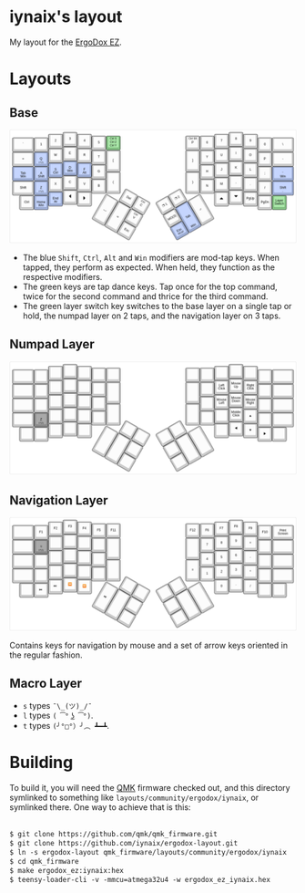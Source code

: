 # iynaix's layout

My layout for the [ErgoDox EZ][ez].

[ez]: https://ergodox-ez.com/

# Layouts

## Base

[![Base layer](./images/base.png)](http://www.keyboard-layout-editor.com/#/gists/121345505ed2f8dfb2f0733407c08076)

-   The blue `Shift`, `Ctrl`, `Alt` and `Win` modifiers are mod-tap keys. When tapped, they perform as expected. When held, they function as the respective modifiers.
-   The green keys are tap dance keys. Tap once for the top command, twice for the second command and thrice for the third command.
-   The green layer switch key switches to the base layer on a single tap or hold, the numpad layer on 2 taps, and the navigation layer on 3 taps.

## Numpad Layer

[![Numpad layer](./images/numpad.png)](http://www.keyboard-layout-editor.com/#/gists/121345505ed2f8dfb2f0733407c08076)

## Navigation Layer

[![Navigation layer](./images/navigation.png)](http://www.keyboard-layout-editor.com/#/gists/e210f0b9dc6951748a4aa7511688b79e)

Contains keys for navigation by mouse and a set of arrow keys oriented in the regular fashion.

## Macro Layer
- `s` types `¯\_(ツ)_/¯`
- `l` types `( ͡° ͜ʖ ͡°)`.
- `t` types `(╯°□°）╯︵ ┻━┻`.

# Building

To build it, you will need the [QMK][qmk] firmware checked out, and this directory symlinked to something like `layouts/community/ergodox/iynaix`, or symlinked there. One way to achieve that is this:

[iynaix:ez-layout]: https://github.com/iynaix/ergodox-layout
[qmk]: https://github.com/qmk/qmk_firmware

```

$ git clone https://github.com/qmk/qmk_firmware.git
$ git clone https://github.com/iynaix/ergodox-layout.git
$ ln -s ergodox-layout qmk_firmware/layouts/community/ergodox/iynaix
$ cd qmk_firmware
$ make ergodox_ez:iynaix:hex
$ teensy-loader-cli -v -mmcu=atmega32u4 -w ergodox_ez_iynaix.hex
```
